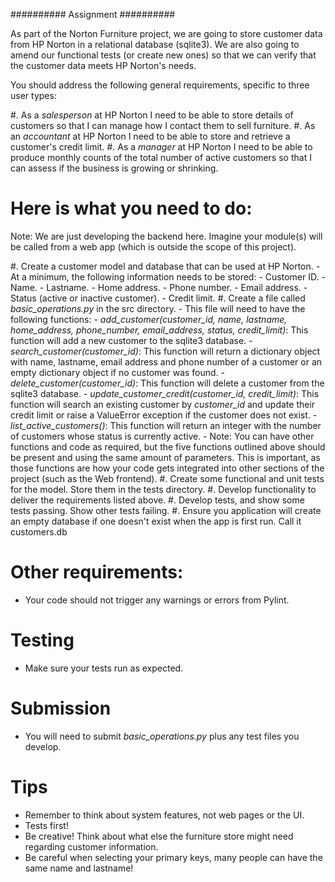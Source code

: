##########
Assignment
##########

As part of the Norton Furniture project, we are going to store customer data from HP
Norton in a relational database (sqlite3). We are also going to amend our
functional tests (or create new ones) so that we can verify that the customer
data meets HP Norton's needs.

You should address the following general requirements, specific to three user types:

#. As a *salesperson* at HP Norton I need to be able to store details of
   customers so that I can manage how I contact them to sell furniture.
#. As an *accountant* at HP Norton I need to be able to store and retrieve
   a customer's credit limit.
#. As a *manager* at HP Norton I need to be able to produce monthly counts of
   the total number of active customers so that I can assess if the business is
   growing or shrinking.

Here is what you need to do:
============================

Note:
   We are just developing the backend here. Imagine your module(s) will be called
   from a web app (which is outside the scope of this project).

#. Create a customer model and database that can be used at HP Norton.
    - At a minimum, the following information needs to be stored:
        - Customer ID.
        - Name.
        - Lastname.
        - Home address.
        - Phone number.
        - Email address.
        - Status (active or inactive customer).
        - Credit limit.
#. Create a file called *basic_operations.py* in the src directory.
    - This file will need to have the following functions:
        - *add_customer(customer_id, name, lastname, home_address, phone_number, email_address, status, credit_limit)*: This function will add a new customer to the sqlite3 database.
        - *search_customer(customer_id)*: This function will return a dictionary object with name, lastname, email address and phone number of a customer or an empty dictionary object if no customer was found.
        - *delete_customer(customer_id)*: This function will delete a customer from the sqlite3 database.
        - *update_customer_credit(customer_id, credit_limit)*: This function will search an existing customer by *customer_id* and update their credit limit or raise a ValueError  exception if the customer does not exist.
        - *list_active_customers()*: This function will return an integer with the number of customers whose status is currently active.
    - Note: You can have other functions and code as required, but the five functions outlined above should be present and using the same amount of parameters. This is important, as those functions are how your code gets integrated into other sections of the project (such as the Web frontend).
#. Create some functional and unit tests for the model. Store them in the tests directory.
#. Develop functionality to deliver the requirements listed above.
#. Develop tests, and show some tests passing. Show other tests failing.
#. Ensure you application will create an empty database if one doesn't exist when the app is first run. Call it customers.db

Other requirements:
===================
- Your code should not trigger any warnings or errors from Pylint.

Testing
=======
- Make sure your tests run as expected.

Submission
==========
- You will need to submit *basic_operations.py* plus any test files you develop.

Tips
====
- Remember to think about system features, not web pages or the UI.
- Tests first!
- Be creative! Think about what else the furniture store might need regarding customer information.
- Be careful when selecting your primary keys, many people can have the same name and lastname!
